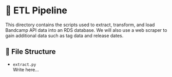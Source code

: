 # 🚰 ETL Pipeline

This directory contains the scripts used to extract, transform, and load Bandcamp API data into an RDS database.
We will also use a web scraper to gain additional data such as tag data and release dates.

## 📁 File Structure

- `extract.py`  
  Write here...
